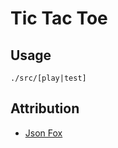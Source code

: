 # Tic Tac Toe

## Usage

```
./src/[play|test]
```


## Attribution

 - [Json Fox](http://www.neverstopbuilding.com/minimax)
